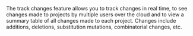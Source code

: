 

The track changes feature allows you to track changes in real time, to
see changes made to projects by multiple users over the cloud and to
view a summary table of all changes made to each project. Changes
include additions, deletions, substitution mutations, combinatorial
changes, etc.
